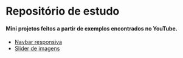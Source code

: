 # Repositório de estudo
#### Mini projetos feitos a partir de exemplos encontrados no YouTube.

- [Navbar responsiva](https://repositorio-de-estudo-youtube.netlify.app/navbar-responsiva/)
- [Slider de imagens](https://repositorio-de-estudo-youtube.netlify.app/slider-de-imagens/)